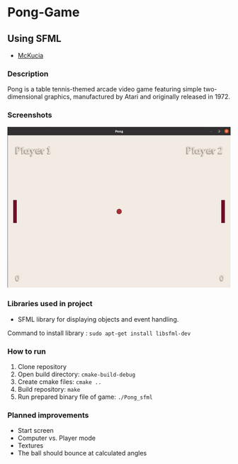 # Pong-Game
## Using SFML
* [McKucia](https://github.com/McKucia/)

### Description

Pong is a table tennis-themed arcade video game featuring simple two-dimensional graphics, manufactured by Atari and originally released in 1972. 

### Screenshots

![game](ss/screenshot.png)

### Libraries used in project

* SFML library for displaying objects and event handling.

Command to install library : ```sudo apt-get install libsfml-dev```

### How to run

1. Clone repository
2. Open build directory: ```cmake-build-debug```
3. Create cmake files: ```cmake ..```
4. Build repository: ```make```
5. Run prepared binary file of game: ```./Pong_sfml```

### Planned improvements

* Start screen
* Computer vs. Player mode
* Textures
* The ball should bounce at calculated angles
